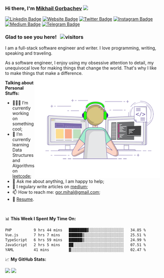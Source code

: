 ### Hi there, I'm <a href="https://aleksandrowmike.github.io" target="_blank">Mikhail Gorbachev</a> <img src="https://media.giphy.com/media/hvRJCLFzcasrR4ia7z/giphy.gif" width="25px">

[![Linkedin Badge](https://img.shields.io/badge/-LinkedIn-0e76a8?style=flat-square&logo=Linkedin&logoColor=white)](https://www.linkedin.com/in/mikhail-gorbachev-3454201a9)
[![Website Badge](https://img.shields.io/badge/Website-3b5998?style=flat-square&logo=google-chrome&logoColor=white)](https://aleksandrowmike.github.io)
[![Twitter Badge](https://img.shields.io/badge/-Twitter-00acee?style=flat-square&logo=Twitter&logoColor=white)](https://twitter.com/GKassym)
[![Instagram Badge](https://img.shields.io/badge/-Instagram-e4405f?style=flat-square&logo=Instagram&logoColor=white)](https://www.instagram.com/tot_samy_gorbachev)
[![Medium Badge](https://img.shields.io/badge/medium-%2312100E.svg?&style=for-square&logo=medium&logoColor=white)](https://medium.com/@gor.mihal)
[![Telegram Badge](https://img.shields.io/badge/-Telegram-0088cc?style=flat-square&logo=Telegram&logoColor=white)](https://t.me/gormikg)

### Glad to see you here! &nbsp; ![visitors](https://visitor-badge.glitch.me/badge?page_id=aleksandrowmike)

I am a full-stack software engineer and writer. I love programming, writing, speaking and traveling.

As a software engineer, I enjoy using my obsessive attention to detail, my unequivocal love for making things that change the world. That's why I like to make things that make a difference.

<img align="right" alt="GIF" src="https://github.com/aleksandrowmike/aleksandrowmike/blob/main/coding.gif" width="408" height="318" />

**Talking about Personal Stuffs:**

- 👨🏻‍💻 I’m currently working on something cool;
- 🚀 I’m currently learning Data Structures and Algorithms on [leetcode](https://leetcode.com/aleksandrowmike);
- 💬 Ask me about anything, I am happy to help;
- 📝 I regulary write articles on [medium](https://medium.com/@gor.mihal);
- 📫 How to reach me: gor.mihal@gmail.com;
- 📝 [Resume](https://aleksandrowmike.github.io/Gorbachev_Resume.pdf).

</br>

📊 **This Week I Spent My Time On:**
<!--START_SECTION:waka-->
```text
PHP          9 hrs 44 mins   ████████▓░░░░░░░░░░░░░░░░   34.85 % 
Vue.js       7 hrs 7 mins    ██████▒░░░░░░░░░░░░░░░░░░   25.51 % 
TypeScript   6 hrs 59 mins   ██████▒░░░░░░░░░░░░░░░░░░   24.99 % 
JavaScript   2 hrs 5 mins    ██░░░░░░░░░░░░░░░░░░░░░░░   07.51 % 
YAML         41 mins         ▓░░░░░░░░░░░░░░░░░░░░░░░░   02.47 % 
```
<!--END_SECTION:waka-->

📈 **My GitHub Stats:**

<p>
  <img height="180em" src="https://github-readme-stats.vercel.app/api?username=aleksandrowmike&show_icons=true&hide_border=true&&count_private=true&include_all_commits=true" />
  <img height="180em" src="https://github-readme-stats.vercel.app/api/top-langs/?username=aleksandrowmike&exclude_repo=KNN-Image-Classification&show_icons=true&hide_border=true&layout=compact&langs_count=8"/>
</p>
